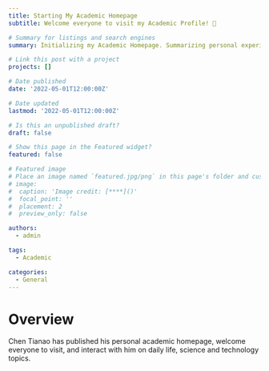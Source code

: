 ```yaml
---
title: Starting My Academic Homepage 
subtitle: Welcome everyone to visit my Academic Profile! 👋

# Summary for listings and search engines
summary: Initializing my Academic Homepage. Summarizing personal experience and recording the growth track.

# Link this post with a project
projects: []

# Date published
date: '2022-05-01T12:00:00Z'

# Date updated
lastmod: '2022-05-01T12:00:00Z'

# Is this an unpublished draft?
draft: false

# Show this page in the Featured widget?
featured: false

# Featured image
# Place an image named `featured.jpg/png` in this page's folder and customize its options here.
# image:
#  caption: 'Image credit: [****]()'
#  focal_point: ''
#  placement: 2
#  preview_only: false

authors:
  - admin

tags:
  - Academic

categories:
  - General
---
```


# Overview
  Chen Tianao has published his personal academic homepage, welcome everyone to visit, and interact with him on daily life, science and technology topics.

